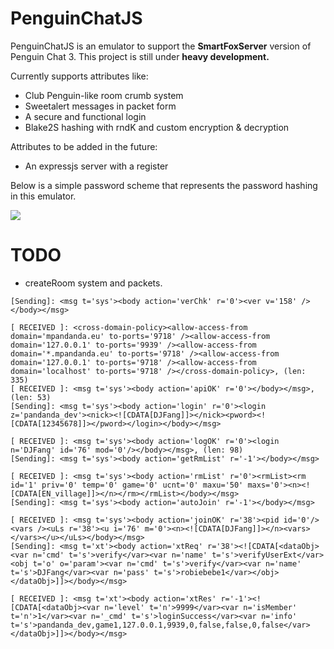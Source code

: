 # PenguinChatJS

PenguinChatJS is an emulator to support the <b>SmartFoxServer</b> version of Penguin Chat 3. This project is still under <b>heavy development.</b>

Currently supports attributes like:

* Club Penguin-like room crumb system
* Sweetalert messages in packet form
* A secure and functional login
* Blake2S hashing with rndK and custom encryption & decryption

Attributes to be added in the future:

* An expressjs server with a register

Below is a simple password scheme that represents the password hashing in this emulator.

<p align="left"><img src="https://i.imgur.com/dBE95DN.png"></p>

# TODO

* createRoom system and packets.

```
[Sending]: <msg t='sys'><body action='verChk' r='0'><ver v='158' /></body></msg>

[ RECEIVED ]: <cross-domain-policy><allow-access-from domain='mpandanda.eu' to-ports='9718' /><allow-access-from domain='127.0.0.1' to-ports='9939' /><allow-access-from domain='*.mpandanda.eu' to-ports='9718' /><allow-access-from domain='127.0.0.1' to-ports='9718' /><allow-access-from domain='localhost' to-ports='9718' /></cross-domain-policy>, (len: 335)
[ RECEIVED ]: <msg t='sys'><body action='apiOK' r='0'></body></msg>, (len: 53)
[Sending]: <msg t='sys'><body action='login' r='0'><login z='pandanda_dev'><nick><![CDATA[DJFang]]></nick><pword><![CDATA[12345678]]></pword></login></body></msg>

[ RECEIVED ]: <msg t='sys'><body action='logOK' r='0'><login n='DJFang' id='76' mod='0'/></body></msg>, (len: 98)
[Sending]: <msg t='sys'><body action='getRmList' r='-1'></body></msg>

[ RECEIVED ]: <msg t='sys'><body action='rmList' r='0'><rmList><rm id='1' priv='0' temp='0' game='0' ucnt='0' maxu='50' maxs='0'><n><![CDATA[EN_village]]></n></rm></rmList></body></msg>
[Sending]: <msg t='sys'><body action='autoJoin' r='-1'></body></msg>

[ RECEIVED ]: <msg t='sys'><body action='joinOK' r='38'><pid id='0'/><vars /><uLs r='38'><u i='76' m='0'><n><![CDATA[DJFang]]></n><vars></vars></u></uLs></body></msg>
[Sending]: <msg t='xt'><body action='xtReq' r='38'><![CDATA[<dataObj><var n='cmd' t='s'>verify</var><var n='name' t='s'>verifyUserExt</var><obj t='o' o='param'><var n='cmd' t='s'>verify</var><var n='name' t='s'>DJFang</var><var n='pass' t='s'>robiebebe1</var></obj></dataObj>]]></body></msg>

[ RECEIVED ]: <msg t='xt'><body action='xtRes' r='-1'><![CDATA[<dataObj><var n='level' t='n'>9999</var><var n='isMember' t='n'>1</var><var n='_cmd' t='s'>loginSuccess</var><var n='info' t='s'>pandanda_dev,game1,127.0.0.1,9939,0,false,false,0,false</var></dataObj>]]></body></msg>
```
